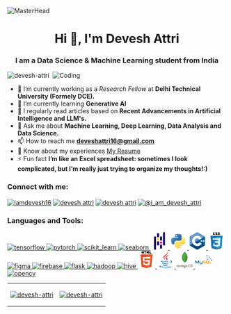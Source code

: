 ![MasterHead](https://bluedotmarketing.ca/wp-content/uploads/2023/01/vnu-m672-14.png)
<h1 align="center">Hi 👋, I'm Devesh Attri</h1>
<h3 align="center">
  I am a Data Science & Machine Learning student from India
</h3>
<img
  align="right"
  alt="Coding"
  width="400"
  src="https://cdn.rentechdigital.com/common_files/blogs/machine-learning-vs-data-science-swipecart-blog-img-03-02-09-2022.gif"
/>

<p align="left">
  <img
    src="https://komarev.com/ghpvc/?username=devesh-attri&label=Profile%20views&color=0e75b6&style=flat"
    alt="devesh-attri"
  />
</p>

- 🔭 I’m currently working as a *Research Fellow* at **Delhi Technical University (Formely DCE).**
- 🌱 I’m currently learning **Generative AI**
- 📝 I regularly read articles based on **Recent Advancements in Artificial Intelligence and LLM's.**
- 💬 Ask me about **Machine Learning, Deep Learning, Data Analysis and Data Science.**
- 📫 How to reach me **deveshattri16@gmail.com**
- 📄 Know about my experiences [My Resume](https://flowcv.com/resume/ebikcvtl4n)
- ⚡ Fun fact **I’m like an Excel spreadsheet: sometimes I look complicated, but I’m really just trying to organize my thoughts!:)**

<h3 align="left">Connect with me:</h3>
<p align="left">
  <a href="https://twitter.com/iamdevesh16" target="blank"
    ><img
      align="center"
      src="https://raw.githubusercontent.com/rahuldkjain/github-profile-readme-generator/master/src/images/icons/Social/twitter.svg"
      alt="iamdevesh16"
      height="30"
      width="40"
  /></a>
  <a href="https://linkedin.com/in/devesh attri" target="blank"
    ><img
      align="center"
      src="https://raw.githubusercontent.com/rahuldkjain/github-profile-readme-generator/master/src/images/icons/Social/linked-in-alt.svg"
      alt="devesh attri"
      height="30"
      width="40"
  /></a>
  <a href="https://kaggle.com/devesh attri" target="blank"
    ><img
      align="center"
      src="https://raw.githubusercontent.com/rahuldkjain/github-profile-readme-generator/master/src/images/icons/Social/kaggle.svg"
      alt="devesh attri"
      height="30"
      width="40"
  /></a>
  <a href="https://instagram.com/@i_am_devesh_attri" target="blank"
    ><img
      align="center"
      src="https://raw.githubusercontent.com/rahuldkjain/github-profile-readme-generator/master/src/images/icons/Social/instagram.svg"
      alt="@i_am_devesh_attri"
      height="30"
      width="40"
  /></a>
</p>

<h3 align="left">Languages and Tools:</h3>
<p align="left">
  <a href="https://www.tensorflow.org" target="_blank" rel="noreferrer">
    <img
      src="https://www.vectorlogo.zone/logos/tensorflow/tensorflow-icon.svg"
      alt="tensorflow"
      width="40"
      height="40"
    />
  </a>
  <a href="https://pytorch.org/" target="_blank" rel="noreferrer">
    <img
      src="https://www.vectorlogo.zone/logos/pytorch/pytorch-icon.svg"
      alt="pytorch"
      width="40"
      height="40"
    />
  </a>
  <a href="https://scikit-learn.org/" target="_blank" rel="noreferrer">
    <img
      src="https://upload.wikimedia.org/wikipedia/commons/0/05/Scikit_learn_logo_small.svg"
      alt="scikit_learn"
      width="40"
      height="40"
    />
  </a>
  <a href="https://seaborn.pydata.org/" target="_blank" rel="noreferrer">
    <img
      src="https://seaborn.pydata.org/_images/logo-mark-lightbg.svg"
      alt="seaborn"
      width="40"
      height="40"
    />
  </a>
  <a href="https://pandas.pydata.org/" target="_blank" rel="noreferrer">
    <img
      src="https://raw.githubusercontent.com/devicons/devicon/2ae2a900d2f041da66e950e4d48052658d850630/icons/pandas/pandas-original.svg"
      alt="pandas"
      width="40"
      height="40"
    />
  </a>
  <a href="https://www.python.org" target="_blank" rel="noreferrer">
    <img
      src="https://raw.githubusercontent.com/devicons/devicon/master/icons/python/python-original.svg"
      alt="python"
      width="40"
      height="40"
    />
  </a>

  <a href="https://www.w3schools.com/cpp/" target="_blank" rel="noreferrer">
    <img
      src="https://raw.githubusercontent.com/devicons/devicon/master/icons/cplusplus/cplusplus-original.svg"
      alt="cplusplus"
      width="40"
      height="40"
    />
  </a>
  <a href="https://www.w3schools.com/css/" target="_blank" rel="noreferrer">
    <img
      src="https://raw.githubusercontent.com/devicons/devicon/master/icons/css3/css3-original-wordmark.svg"
      alt="css3"
      width="40"
      height="40"
    />
  </a>
  <a href="https://www.figma.com/" target="_blank" rel="noreferrer">
    <img
      src="https://www.vectorlogo.zone/logos/figma/figma-icon.svg"
      alt="figma"
      width="40"
      height="40"
    />
  </a>
  <a href="https://firebase.google.com/" target="_blank" rel="noreferrer">
    <img
      src="https://www.vectorlogo.zone/logos/firebase/firebase-icon.svg"
      alt="firebase"
      width="40"
      height="40"
    />
  </a>
  <a href="https://flask.palletsprojects.com/" target="_blank" rel="noreferrer">
    <img
      src="https://static-00.iconduck.com/assets.00/flask-icon-1594x2048-84mjydzf.png"
      alt="flask"
      width="40"
      height="40"
    />
  </a>
  <a href="https://hadoop.apache.org/" target="_blank" rel="noreferrer">
    <img
      src="https://www.vectorlogo.zone/logos/apache_hadoop/apache_hadoop-icon.svg"
      alt="hadoop"
      width="40"
      height="40"
    />
  </a>
  <a href="https://hive.apache.org/" target="_blank" rel="noreferrer">
    <img
      src="https://www.vectorlogo.zone/logos/apache_hive/apache_hive-icon.svg"
      alt="hive"
      width="40"
      height="40"
    />
  </a>
  <a href="https://www.w3.org/html/" target="_blank" rel="noreferrer">
    <img
      src="https://raw.githubusercontent.com/devicons/devicon/master/icons/html5/html5-original-wordmark.svg"
      alt="html5"
      width="40"
      height="40"
    />
  </a>
  <a href="https://www.java.com" target="_blank" rel="noreferrer">
    <img
      src="https://raw.githubusercontent.com/devicons/devicon/master/icons/java/java-original.svg"
      alt="java"
      width="40"
      height="40"
    />
  </a>
  <a href="https://www.mongodb.com/" target="_blank" rel="noreferrer">
    <img
      src="https://raw.githubusercontent.com/devicons/devicon/master/icons/mongodb/mongodb-original-wordmark.svg"
      alt="mongodb"
      width="40"
      height="40"
    />
  </a>
  <a href="https://www.mysql.com/" target="_blank" rel="noreferrer">
    <img
      src="https://raw.githubusercontent.com/devicons/devicon/master/icons/mysql/mysql-original-wordmark.svg"
      alt="mysql"
      width="40"
      height="40"
    />
  </a>
  <a href="https://opencv.org/" target="_blank" rel="noreferrer">
    <img
      src="https://www.vectorlogo.zone/logos/opencv/opencv-icon.svg"
      alt="opencv"
      width="40"
      height="40"
    />
  </a>
</p>

<table>
  <tr>
    <td>
      <p align="center">
        <a href="https://github.com/devesh-attri">
          <img align="center" height="200px" src="https://github-readme-stats.vercel.app/api?username=devesh-attri&show_icons=true&locale=en" alt="devesh-attri" />
        </a>
      </p>
    </td>
    <td>
      <p align="center">
        <a href="https://github.com/devesh-attri">
          <img align="center" height="200px" src="https://github-readme-stats.vercel.app/api/top-langs/?username=devesh-attri&layout=compact&langs_count=5&theme=dracula" alt="devesh-attri" />
        </a>
      </p>
    </td>
  </tr>
</table>
